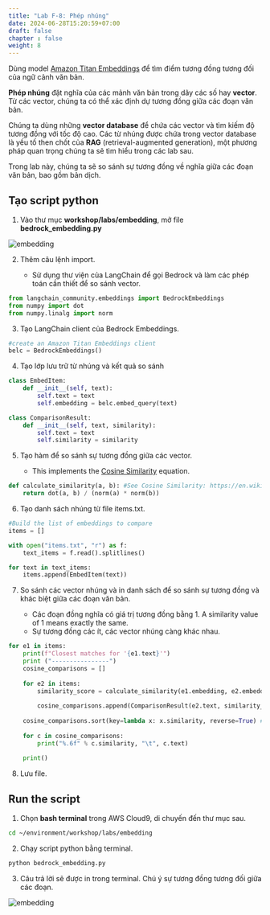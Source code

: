 ```yaml
---
title: "Lab F-8: Phép nhúng"
date: 2024-06-28T15:20:59+07:00
draft: false
chapter : false
weight: 8
---
```


Dùng model [Amazon Titan Embeddings](https://aws.amazon.com/bedrock/titan/) để tìm điểm tương đồng tương đối của ngữ cảnh văn bản.

**Phép nhúng** đặt nghĩa của các mảnh văn bản trong dãy các số hay **vector**. Từ các vector, chúng ta có thể xác định dự tương đồng giữa các đoạn văn bản. 

Chúng ta dùng những **vector database** để chứa các vector và tìm kiếm độ tương đồng với tốc độ cao. Các từ nhúng được chứa trong vector database là yếu tố then chốt của **RAG** (retrieval-augmented generation), một phương pháp quan trọng chúng ta sẽ tìm hiểu trong các lab sau.

Trong lab này, chúng ta sẽ so sánh sự tương đồng về nghĩa giữa các đoạn văn bản, bao gồm bản dịch.

## Tạo script python

1. Vào thư mục **workshop/labs/embedding**, mở file **bedrock_embedding.py**

![embedding](/images/2-Bedrock/F-8/1.png)

2. Thêm câu lệnh import.

   -  Sử dụng thư viện của LangChain để gọi Bedrock và làm các phép toán cần thiết để so sánh vector. 

```python
from langchain_community.embeddings import BedrockEmbeddings
from numpy import dot
from numpy.linalg import norm
```

3. Tạo LangChain client của Bedrock Embeddings.

```python
#create an Amazon Titan Embeddings client
belc = BedrockEmbeddings()
```

4. Tạo lớp lưu trữ từ nhúng và kết quả so sánh

```py
class EmbedItem:
    def __init__(self, text):
        self.text = text
        self.embedding = belc.embed_query(text)

class ComparisonResult:
    def __init__(self, text, similarity):
        self.text = text
        self.similarity = similarity
```

5. Tạo hàm để so sánh sự tương đồng giữa các vector.

   - This implements the [Cosine Similarity](https://en.wikipedia.org/wiki/Cosine_similarity) equation.

```py
def calculate_similarity(a, b): #See Cosine Similarity: https://en.wikipedia.org/wiki/Cosine_similarity
    return dot(a, b) / (norm(a) * norm(b))
```

6. Tạo danh sách nhúng từ file items.txt.

```py
#Build the list of embeddings to compare
items = []

with open("items.txt", "r") as f:
    text_items = f.read().splitlines()

for text in text_items:
    items.append(EmbedItem(text))
```

7. So sánh các vector nhúng và in danh sách để so sánh sự tương đồng và khác biệt giữa các đoạn văn bản. 

   - Các đoạn đồng nghĩa có giá trị tương đồng bằng 1. A similarity value of 1 means exactly the same.
   - Sự tương đồng các ít, các vector nhúng càng khác nhau.

```py
for e1 in items:
    print(f"Closest matches for '{e1.text}'")
    print ("----------------")
    cosine_comparisons = []
    
    for e2 in items:
        similarity_score = calculate_similarity(e1.embedding, e2.embedding)
        
        cosine_comparisons.append(ComparisonResult(e2.text, similarity_score)) #save the comparisons to a list
        
    cosine_comparisons.sort(key=lambda x: x.similarity, reverse=True) # list the closest matches first
    
    for c in cosine_comparisons:
        print("%.6f" % c.similarity, "\t", c.text)
    
    print()
```

8. Lưu file.

## Run the script
1. Chọn **bash terminal** trong AWS Cloud9, di chuyến đến thư mục sau.

```bash
cd ~/environment/workshop/labs/embedding
```

2. Chạy script python bằng terminal.

```bash
python bedrock_embedding.py
```

3. Câu trả lời sẽ được in trong terminal. Chú ý sự tương đồng tương đối giữa các đoạn.

![embedding](/images/2-Bedrock/F-8/2.png)


